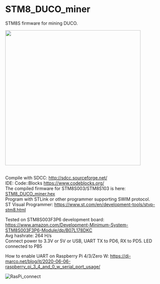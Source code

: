 # STM8_DUCO_miner
STM8S firmware for mining DUCO.<br>

<a href="https://duinocoin.com">
    <img src="https://github.com/revoxhere/duino-coin/blob/master/Resources/ducobanner.png?raw=true" width="430px" />
</a><br><br>

Compile with SDCC: http://sdcc.sourceforge.net/<br>
IDE: Code::Blocks https://www.codeblocks.org/<br>
The compiled firmware for STM8S003/STM8S103 is here: <a href="https://github.com/BBS215/STM8_DUCO_miner/blob/main/bin/Release/STM8_DUCO_miner.hex">STM8_DUCO_miner.hex</a><br>
Program with STLink or other programmer supporting SWIM protocol.<br>
ST Visual Programmer: https://www.st.com/en/development-tools/stvp-stm8.html

Tested on STM8S003F3P6 development board: https://www.amazon.com/Development-Minimum-System-STM8S003F3P6-Module/dp/B07L178DKC<br>
Avg hashrate: 264 H/s<br>
Connect power to 3.3V or 5V or USB, UART TX to PD6, RX to PD5. LED connected to PB5<br>

How to enable UART on Raspberry Pi 4/3/Zero W: https://di-marco.net/blog/it/2020-06-06-raspberry_pi_3_4_and_0_w_serial_port_usage/<br>

![RasPi_connect](https://user-images.githubusercontent.com/33000089/147982746-e581bddf-83df-4fcf-b022-40b286468f01.png)
